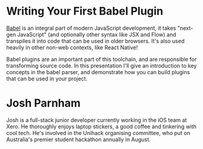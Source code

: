 # Writing Your First Babel Plugin

[Babel](https://babeljs.io) is an integral part of modern JavaScript development, it takes "next-gen JavaScript" (and optionally other syntax like JSX and Flow) and transpiles it into code that can be used in older browsers. It's also used heavily in other non-web contexts, like React Native!

Babel plugins are an important part of this toolchain, and are responsible for transforming source code. In this presentation I'll give an introduction to key concepts in the babel parser, and demonstrate how you can build plugins that can be used in your project.

# Josh Parnham

Josh is a full-stack junior developer currently working in the iOS team at Xero. He thoroughly enjoys laptop stickers, a good coffee and tinkering with cool tech. He's involved in the Unihack organising committee, who put on Australia's premier student hackathon annually in August.

